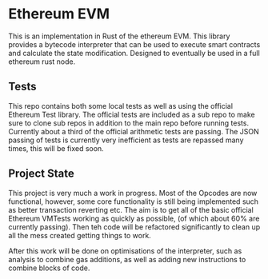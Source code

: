 # Ethereum EVM

This is an implementation in Rust of the ethereum EVM. This library provides a bytecode interpreter that can be used to execute smart contracts and calculate the state modification. Designed to eventually be used in a full ethereum rust node.

## Tests

This repo contains both some local tests as well as using the official Ethereum Test library. The official tests are included as a sub repo to make sure to clone sub repos in addition to the main repo before running tests. Currently about a third of the official arithmetic tests are passing. The JSON passing of tests is currently very inefficient as tests are repassed many times, this will be fixed soon.

## Project State

This project is very much a work in progress. Most of the Opcodes are now functional, however, some core functionality is still being implemented such as better transaction reverting etc. The aim is to get all of the basic official Ethereum VMTests working as quickly as possible, (of which about 60% are currently passing). Then teh code will be refactored significantly to clean up all the mess created getting things to work.

After this work will be done on optimisations of the interpreter, such as analysis to combine gas additions, as well as adding new instructions to combine blocks of code.